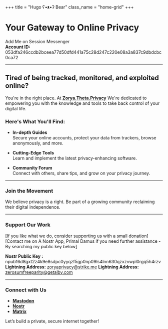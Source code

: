 +++
title = "Hugo ʕ•ᴥ•ʔ Bear"
class_name = "home-grid"
+++

# **Your Gateway to Online Privacy**

Add Me on Session Messenger  
**Account ID:**  
053dfa246ccdb2bceea77d50dfd441a75c28d247c220e08a3a837c9dbdcbc0ca72

---

## **Tired of being tracked, monitored, and exploited online?**

You're in the right place. 
At **[Zorya.Theta.Privacy](https://zoryaprivacy.libretechsystems.xyz/)**
We're dedicated to empowering you with the knowledge and tools to take back control of your digital life.

### Here's What You'll Find:

- **In-depth Guides**  
  Secure your online accounts, protect your data from trackers, browse anonymously, and more.
  
- **Cutting-Edge Tools**  
  Learn and implement the latest privacy-enhancing software.

- **Community Forum**  
  Connect with others, share tips, and grow on your privacy journey.

---

### **Join the Movement**

We believe privacy is a right. Be part of a growing community reclaiming their digital independence.

---

### **Support Our Work**
[If you like what we do, consider supporting us with a small donation]
[Contact me on A Nostr App, Primal Damus if you need further assistance - By searching my public key below]

**Nostr Public Key :** npub16d8gxt2z4k9e8sdpc0yyqzf5gp0np09ls4lnn630qzxzvwpl0rgq5h4rzv 
**Lightning Address:** zoryaprivacy@strike.me 
**Lightning Address:** zerosumfreeparity@getalby.com

---

### **Connect with Us**

- **[Mastodon](https://mastodon.social/@libretechsystems)**  
- **[Nostr](wss://libretechsystems.nostr1.com)**  
- **[Matrix](https://matrix.to/#/@libretech-systems:matrix.org)**  

Let’s build a private, secure internet together!